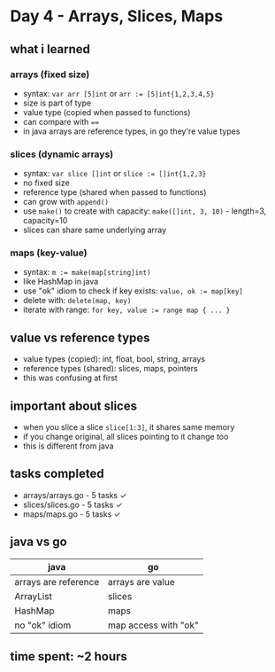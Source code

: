 # Day 4 - Arrays, Slices, Maps

## what i learned

### arrays (fixed size)
- syntax: `var arr [5]int` or `arr := [5]int{1,2,3,4,5}`
- size is part of type
- value type (copied when passed to functions)
- can compare with `==`
- in java arrays are reference types, in go they're value types

### slices (dynamic arrays)
- syntax: `var slice []int` or `slice := []int{1,2,3}`
- no fixed size
- reference type (shared when passed to functions)
- can grow with `append()`
- use `make()` to create with capacity: `make([]int, 3, 10)` - length=3, capacity=10
- slices can share same underlying array

### maps (key-value)
- syntax: `m := make(map[string]int)`
- like HashMap in java
- use "ok" idiom to check if key exists: `value, ok := map[key]`
- delete with: `delete(map, key)`
- iterate with range: `for key, value := range map { ... }`

## value vs reference types
- value types (copied): int, float, bool, string, arrays
- reference types (shared): slices, maps, pointers
- this was confusing at first

## important about slices
- when you slice a slice `slice[1:3]`, it shares same memory
- if you change original, all slices pointing to it change too
- this is different from java

## tasks completed
- arrays/arrays.go - 5 tasks ✓
- slices/slices.go - 5 tasks ✓
- maps/maps.go - 5 tasks ✓

## java vs go
| java | go |
|------|-----|
| arrays are reference | arrays are value |
| ArrayList | slices |
| HashMap | maps |
| no "ok" idiom | map access with "ok" |

## time spent: ~2 hours
